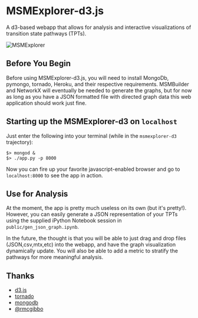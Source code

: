 MSMExplorer-d3.js
=================

A d3-based webapp that allows for analysis and interactive visualizations of transition state pathways (TPTs).

![MSMExplorer](https://raw.github.com/cxhernandez/msmexplorer-d3/master/images/example.png)

Before You Begin
----------------
Before using MSMExplorer-d3.js, you will need to install MongoDb, pymongo, tornado, Heroku, and their respective requirements. MSMBuilder and NetworkX will eventually be needed to generate the graphs, but for now as long as you have a JSON formatted file with directed graph data this web application should work just fine.


Starting up the MSMExplorer-d3 on ``localhost``
----------------
Just enter the following into your terminal (while in the ``msmexplorer-d3`` trajectory):

````
$> mongod &
$> ./app.py -p 8000
````

Now you can fire up your favorite javascript-enabled browser and go to ``localhost:8000`` to see the app in action.

Use for Analysis
----------------
At the moment, the app is pretty much useless on its own (but it's pretty!). However, you can easily generate a JSON representation of your TPTs using the supplied iPython Notebook session in ``public/gen_json_graph.ipynb``.

In the future, the thought is that you will be able to just drag and drop files (JSON,csv,mtx,etc) into the webapp, and have the graph visualization dynamically update. You will also be able to add a metric to stratify the pathways for more meaningful analysis.

Thanks
----------------

- [d3.js](http://d3js.org/)
- [tornado](http://www.tornadoweb.org/en/stable/)
- [mongodb](http://www.mongodb.org/)
- [@rmcgibbo](https://github.com/rmcgibbo)
